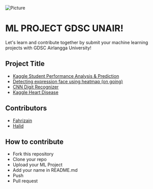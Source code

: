 ![Picture](https://github.com/dscunair/Hacktoberfest/blob/main/DSC%20Universitas%20Airlangga%20Logo%20x1.png)
# ML PROJECT GDSC UNAIR!
Let's learn and contribute together by submit your machine learning projects with GDSC Airlangga University!


## Project Title
- <a href="./kaggle-student-performance">Kaggle Student Performance Analysis & Prediction</a>
- <a href="HeatMap/">Detecting expression face using heatmap (on going) </a>
- <a href="./cnn-digit-recognizer">CNN Digit Recognizer</a>
- <a href="./heart-disease">Kaggle Heart Disease</a>

## Contributors
- [Fahrizain](https://github.com/fhrzn)
- [Halid](https://github.com/hmk1337)


## How to contribute
- Fork this repository
- Clone your repo
- Upload your ML Project
- Add your name in README.md
- Push
- Pull request

